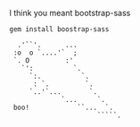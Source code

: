 I think you meant bootstrap-sass

```
gem install boostrap-sass
```


      .'``'.      ...
     :o  o `....'`  ;
     `. O         :'
       `':          `.
         `:.          `.
          : `.         `.
         `..'`...       `.
                 `...     `.
     boo!            ``...  `.
                          `````.

